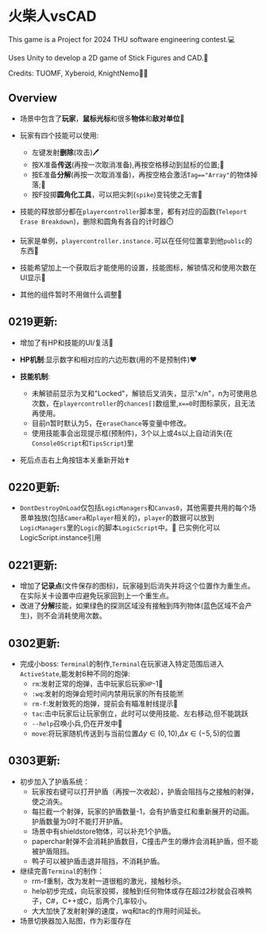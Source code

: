 # 火柴人vsCAD

This game is a Project for 2024 THU software engineering contest.💻

Uses Unity to develop a 2D game of Stick Figures and CAD.💾

Credits: TUOMF, Xyberoid, KnightNemo🧑‍💻

## Overview

* 场景中包含了**玩家**，**鼠标光标**和很多**物体**和**敌对单位**🤖

* 玩家有四个技能可以使用:
    *  左键发射**删除**(攻击)🖊️
    * 按X准备**传送**(再按一次取消准备),再按空格移动到鼠标的位置;🎃
    * 按E准备**分解**(再按一次取消准备)，再按空格会激活`Tag=="Array"`的物体掉落;👾
    * 按F投掷**圆角化工具**，可以把尖刺(`spike`)变钝使之无害👻

* 技能的释放部分都在`playercontroller`脚本里，都有对应的函数(`Teleport Erase Breakdown`)，删除和圆角有各自的计时器⏱️

* 玩家是单例，`playercontroller.instance.`可以在任何位置拿到他`public`的东西🏃

* 技能希望加上一个获取后才能使用的设置，技能图标，解锁情况和使用次数在UI显示🔐

* 其他的组件暂时不用做什么调整🤗

## 0219更新:
* 增加了有HP和技能的UI/复活🗿

* **HP机制**:显示数字和相对应的六边形数(用的不是预制件)❤️

* **技能机制**:
    * 未解锁前显示为叉和"Locked"，解锁后叉消失，显示"x/n"，n为可使用总次数，在`playercontroller`的`chances[]`数组里,`x==0`时图标蒙灰，且无法再使用。
    * 目前n暂时默认为5，在`eraseChance`等变量中修改。
    * 使用技能事会出现提示框(预制件)，3个以上或4s以上自动消失(在`Console0Script`和`TipsScript`)里
* 死后点击右上角按钮本关重新开始✝️

## 0220更新:
* `DontDestroyOnLoad`仅包括`LogicManagers`和`Canvas0`，其他需要共用的每个场景单独放(包括`Camera`和`player`相关的)，`player`的数据可以放到`LogicManagers`里的`Logic`的脚本`LogicScript`中。🤯
已实例化可以LogicScript.instance引用

## 0221更新:
* 增加了**记录点**(文件保存的图标)，玩家碰到后消失并将这个位置作为重生点。在实际关卡设置中应避免玩家回到上一个重生点。
* 改进了**分解**技能，如果绿色的探测区域没有接触到阵列物体(蓝色区域不会产生)，则不会消耗使用次数。
## 0302更新:
* 完成小boss: `Terminal`的制作,`Terminal`在玩家进入特定范围后进入`ActiveState`,能发射6种不同的炮弹:
    * `rm`:发射正常的炮弹，击中玩家后玩家`HP`-1🚀
    * `:wq`:发射的炮弹会短时间内禁用玩家的所有技能🈲
    * `rm-f`:发射致死的炮弹，提前会有瞄准射线提示🔔
    * `tac`:击中玩家后让玩家倒立，此时可以使用技能、左右移动,但不能跳跃
    * `--help`召唤小兵,仍在开发中🔧
    * `move`:将玩家随机传送到与当前位置$\Delta y\in (0,10)$,$\Delta x\in (-5,5)$的位置
## 0303更新:
* 初步加入了护盾系统：
    * 玩家按右键可以打开护盾（再按一次收起），护盾会阻挡与之接触的射弹，使之消失。
    * 每拦截一个射弹，玩家的护盾数量-1，会有护盾变红和重新展开的动画。护盾数量为0时不能打开护盾。
    * 场景中有shieldstore物体，可以补充1个护盾。
    * paperchar射弹不会消耗护盾数目，C撞击产生的爆炸会消耗护盾，但不能被护盾阻挡。
    * 鸭子可以被护盾击退并阻挡，不消耗护盾。
* 继续完善`Terminal`的制作：
    * rm-f重制，改为发射一道很粗的激光，接触秒杀。
    * help初步完成，向玩家投掷，接触到任何物体或存在超过2秒就会召唤鸭子，C#，C++或C，后两个几率较小。
    * 大大加快了发射射弹的速度，wq和tac的作用时间延长。
* 场景切换器加入贴图，作为彩蛋存在